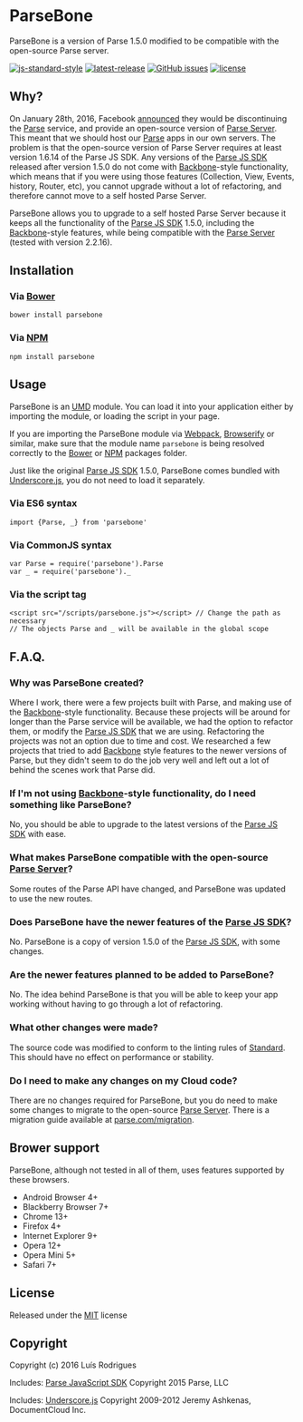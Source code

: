 # ParseBone

ParseBone is a version of Parse 1.5.0 modified to be compatible with the open-source Parse server.

[![js-standard-style](https://img.shields.io/badge/code%20style-standard-brightgreen.svg?style=flat-square)](http://standardjs.com/)
[![latest-release](https://img.shields.io/github/release/MrSlide/ParseBone.svg?style=flat-square)](https://github.com/MrSlide/ParseBone/tree/master)
[![GitHub issues](https://img.shields.io/github/issues/MrSlide/ParseBone.svg?style=flat-square)](https://github.com/MrSlide/ParseBone/issues)
[![license](https://img.shields.io/github/license/MrSlide/ParseBone.svg?style=flat-square)](https://opensource.org/licenses/MIT)



## Why?

On January 28th, 2016, Facebook [announced](http://blog.parse.com/announcements/moving-on/) they would be discontinuing the [Parse](http://parse.com/) service, and provide an open-source version of [Parse Server](https://github.com/ParsePlatform/parse-server). This meant that we should host our [Parse](http://parse.com/) apps in our own servers. The problem is that the open-source version of Parse Server requires at least version 1.6.14 of the Parse JS SDK. Any versions of the [Parse JS SDK](https://github.com/ParsePlatform/Parse-SDK-JS) released after version 1.5.0 do not come with [Backbone](http://backbonejs.org/)-style functionality, which means that if you were using those features (Collection, View, Events, history, Router, etc), you cannot upgrade without a lot of refactoring, and therefore cannot move to a self hosted Parse Server.

ParseBone allows you to upgrade to a self hosted Parse Server because it keeps all the functionality of the [Parse JS SDK](https://github.com/ParsePlatform/Parse-SDK-JS) 1.5.0, including the [Backbone](http://backbonejs.org/)-style features, while being compatible with the [Parse Server](https://github.com/ParsePlatform/parse-server) (tested with version 2.2.16).



## Installation

### Via [Bower](http://bower.io/)

```
bower install parsebone
```

### Via [NPM](https://www.npmjs.com/)

```
npm install parsebone

```



## Usage

ParseBone is an [UMD](https://github.com/umdjs/umd) module. You can load it into your application either by importing the module, or loading the script in your page.

If you are importing the ParseBone module via [Webpack](https://webpack.github.io/), [Browserify](http://browserify.org/) or similar, make sure that the module name `parsebone` is being resolved correctly to the [Bower](http://bower.io/) or [NPM](https://www.npmjs.com/) packages folder.

Just like the original [Parse JS SDK](https://github.com/ParsePlatform/Parse-SDK-JS) 1.5.0, ParseBone comes bundled with [Underscore.js](http://underscorejs.org/), you do not need to load it separately.

### Via ES6 syntax

```
import {Parse, _} from 'parsebone'
```

### Via CommonJS syntax

```
var Parse = require('parsebone').Parse
var _ = require('parsebone')._
```

### Via the script tag

```
<script src="/scripts/parsebone.js"></script> // Change the path as necessary
// The objects Parse and _ will be available in the global scope
```



## F.A.Q.

### Why was ParseBone created?

Where I work, there were a few projects built with Parse, and making use of the [Backbone](http://backbonejs.org/)-style functionality. Because these projects will be around for longer than the Parse service will be available, we had the option to refactor them, or modify the [Parse JS SDK](https://github.com/ParsePlatform/Parse-SDK-JS) that we are using. Refactoring the projects was not an option due to time and cost. We researched a few projects that tried to add [Backbone](http://backbonejs.org/) style features to the newer versions of Parse, but they didn't seem to do the job very well and left out a lot of behind the scenes work that Parse did.

### If I'm not using [Backbone](http://backbonejs.org/)-style functionality, do I need something like ParseBone?

No, you should be able to upgrade to the latest versions of the [Parse JS SDK](https://github.com/ParsePlatform/Parse-SDK-JS) with ease.


### What makes ParseBone compatible with the open-source [Parse Server](https://github.com/ParsePlatform/parse-server)?

Some routes of the Parse API have changed, and ParseBone was updated to use the new routes.


### Does ParseBone have the newer features of the [Parse JS SDK](https://github.com/ParsePlatform/Parse-SDK-JS)?

No. ParseBone is a copy of version 1.5.0 of the [Parse JS SDK](https://github.com/ParsePlatform/Parse-SDK-JS), with some changes.


### Are the newer features planned to be added to ParseBone?

No. The idea behind ParseBone is that you will be able to keep your app working without having to go through a lot of refactoring.


### What other changes were made?

The source code was modified to conform to the linting rules of [Standard](http://standardjs.com/). This should have no effect on performance or stability.


### Do I need to make any changes on my Cloud code?

There are no changes required for ParseBone, but you do need to make some changes to migrate to the open-source [Parse Server](https://github.com/ParsePlatform/parse-server). There is a migration guide available at [parse.com/migration](https://parse.com/migration).



## Brower support

ParseBone, although not tested in all of them, uses features supported by these browsers.

- Android Browser 4+
- Blackberry Browser 7+
- Chrome 13+
- Firefox 4+
- Internet Explorer 9+
- Opera 12+
- Opera Mini 5+
- Safari 7+



## License

Released under the [MIT](https://opensource.org/licenses/MIT) license



## Copyright

Copyright (c) 2016 Luís Rodrigues

Includes: [Parse JavaScript SDK](https://github.com/ParsePlatform/Parse-SDK-JS)
Copyright 2015 Parse, LLC

Includes: [Underscore.js](http://underscorejs.org/)
Copyright 2009-2012 Jeremy Ashkenas, DocumentCloud Inc.
